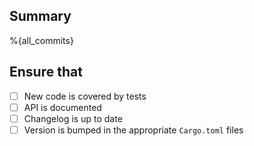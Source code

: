 ## Summary

%{all_commits}

## Ensure that

- [ ] New code is covered by tests
- [ ] API is documented
- [ ] Changelog is up to date
- [ ] Version is bumped in the appropriate `Cargo.toml` files

